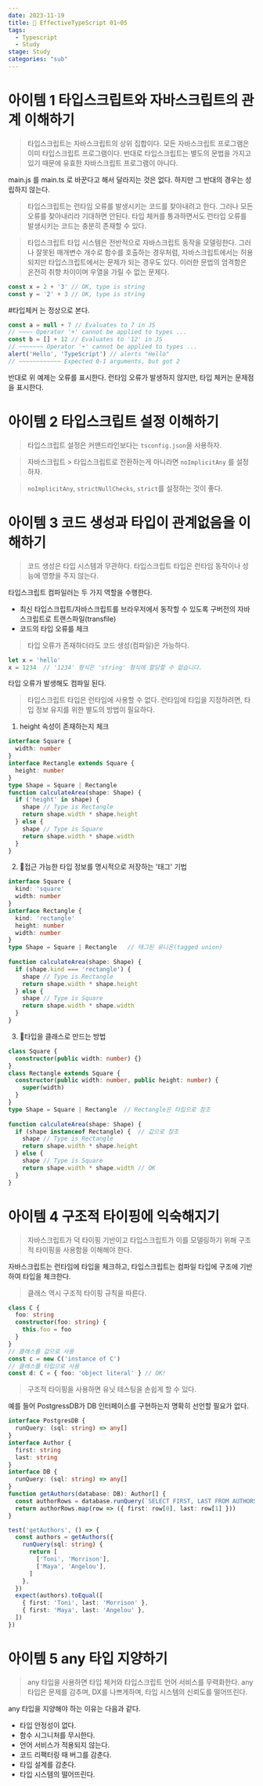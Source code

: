 ```yaml
---
date: 2023-11-19
title: 📖 EffectiveTypeScript 01~05
tags:
  - Typescript
  - Study
stage: Study
categories: "sub"
---
```


# 아이템 1 타입스크립트와 자바스크립트의 관계 이해하기

>타입스크립트는 자바스크립트의 상위 집합이다.
>모든 자바스크립트 프로그램은 이미 타입스크립트 프로그램이다.
>반대로 타입스크립트는 별도의 문법을 가지고 있기 때문에 유효한 자바스크립트 프로그램이 아니다.

main.js 를 main.ts 로 바꾼다고 해서 달라지는 것은 없다.
하지만 그 반대의 경우는 성립하지 않는다.

>타입스크립트는 런타임 오류를 발생시키는 코드를 찾아내려고 한다.
>그러나 모든 오류를 찾아내리라 기대하면 안된다.
>타입 체커를 통과하면서도 런타입 오류를 발생시키는 코드는 충분히 존재할 수 있다.

>타입스크립트 타입 시스템은 전반적으로 자바스크립트 동작을 모델링한다.
>그러나 잘못된 매개변수 개수로 함수를 호출하는 경우처럼,
>자바스크립트에서는 허용되지만 타입스크립트에서는 문제가 되는 경우도 있다.
>이러한 문법의 엄격함은 온전히 취향 차이이며 우열을 가릴 수 없는 문제다.

```typescript
const x = 2 + '3' // OK, type is string  
const y = '2' + 3 // OK, type is string
```

#타입체커 는 정상으로 본다.

```typescript
const a = null + 7 // Evaluates to 7 in JS  
// ~~~~ Operator '+' cannot be applied to types ...  
const b = [] + 12 // Evaluates to '12' in JS  
// ~~~~~~~ Operator '+' cannot be applied to types ...  
alert('Hello', 'TypeScript') // alerts "Hello"  
// ~~~~~~~~~~~~ Expected 0-1 arguments, but got 2  
```

반대로 위 예제는 오류를 표시한다.
런타임 오류가 발생하지 않지만, 타입 체커는 문제점을 표시한다.

# 아이템 2 타입스크립트 설정 이해하기

>타입스크립트 설정은 커맨드라인보다는 `tsconfig.json`을 사용하자.

>자바스크립트 > 타입스크립트로 전환하는게 아니라면 `noImplicitAny` 를 설정하자.

>`noImplicitAny`, `strictNullChecks`, `strict`를 설정하는 것이 좋다.

# 아이템 3 코드 생성과 타입이 관계없음을 이해하기

>코드 생성은 타입 시스템과 무관하다.
>타입스크립트 타입은 런타임 동작이나 성능에 영향을 주지 않는다.

타입스크립트 컴파일러는 두 가지 역할을 수행한다.
- 최신 타입스크립트/자바스크립트를 브라우저에서 동작할 수 있도록 구버전의 자바스크립트로 트랜스파일(transfile)
- 코드의 타입 오류를 체크

>타입 오류가 존재하더라도 코드 생성(컴파일)은 가능하다.

```typescript
let x = 'hello'  
x = 1234  // '1234' 형식은 'string' 형식에 할당할 수 없습니다.
```

타입 오류가 발생해도 컴파일 된다.

>타입스크립트 타입은 런타임에 사용할 수 없다.
>런타임에 타입을 지정하려면, 타입 정보 유지를 위한 별도의 방법이 필요하다.

1. height 속성이 존재하는지 체크

```typescript
interface Square {  
  width: number  
}  
interface Rectangle extends Square {  
  height: number  
}  
type Shape = Square | Rectangle  
function calculateArea(shape: Shape) {  
  if ('height' in shape) {  
    shape // Type is Rectangle  
    return shape.width * shape.height  
  } else {  
    shape // Type is Square  
    return shape.width * shape.width  
  }  
}
```

2. 접근 가능한 타입 정보를 명시적으로 저장하는 '태그' 기법

```typescript
interface Square {  
  kind: 'square'  
  width: number  
}  
interface Rectangle {  
  kind: 'rectangle'  
  height: number  
  width: number  
}  
type Shape = Square | Rectangle   // 태그된 유니온(tagged union)
  
function calculateArea(shape: Shape) {  
  if (shape.kind === 'rectangle') {  
    shape // Type is Rectangle  
    return shape.width * shape.height  
  } else {  
    shape // Type is Square  
    return shape.width * shape.width  
  }  
}
```

3. 타입을 클래스로 만드는 방법

```typescript
class Square {  
  constructor(public width: number) {}  
}  
class Rectangle extends Square {  
  constructor(public width: number, public height: number) {  
    super(width)  
  }  
}  
type Shape = Square | Rectangle  // Rectangle은 타입으로 참조
  
function calculateArea(shape: Shape) {  
  if (shape instanceof Rectangle) {  // 값으로 참조
    shape // Type is Rectangle  
    return shape.width * shape.height  
  } else {  
    shape // Type is Square  
    return shape.width * shape.width // OK  
  }  
}
```

# 아이템 4 구조적 타이핑에 익숙해지기

>자바스크립트가 덕 타이핑 기반이고 타입스크립트가 이를 모델링하기 위해 구조적 타이핑을 사용함을 이해해야 한다.

자바스크립트는 런타임에 타입을 체크하고,
타입스크립트는 컴파일 타입에 구조에 기반하여 타입을 체크한다.

>클래스 역시 구조적 타이핑 규칙을 따른다.

```typescript
class C {  
  foo: string  
  constructor(foo: string) {  
    this.foo = foo  
  }  
}  
// 클래스를 값으로 사용
const c = new C('instance of C')
// 클래스를 타입으로 사용
const d: C = { foo: 'object literal' } // OK!   
```

>구조적 타이핑을 사용하면 유닛 테스팅을 손쉽게 할 수 있다.

예를 들어 PostgressDB가 DB 인터페이스를 구현하는지 명확히 선언할 필요가 없다.

```typescript
interface PostgresDB {  
  runQuery: (sql: string) => any[]  
}  
interface Author {  
  first: string  
  last: string  
}  
interface DB {  
  runQuery: (sql: string) => any[]  
}  
function getAuthors(database: DB): Author[] {  
  const authorRows = database.runQuery(`SELECT FIRST, LAST FROM AUTHORS`)  
  return authorRows.map(row => ({ first: row[0], last: row[1] }))  
}
```

```typescript
test('getAuthors', () => {  
  const authors = getAuthors({  
    runQuery(sql: string) {  
      return [  
        ['Toni', 'Morrison'],  
        ['Maya', 'Angelou'],  
      ]  
    },  
  })  
  expect(authors).toEqual([  
    { first: 'Toni', last: 'Morrison' },  
    { first: 'Maya', last: 'Angelou' },  
  ])  
})
```

# 아이템 5 any 타입 지양하기

>any 타입을 사용하면 타입 체커와 타입스크립트 언어 서비스를 무력화한다.
>any 타입은 문제를 감추며, DX를 나쁘게하며, 타입 시스템의 신뢰도를 떨어뜨린다.

any 타입을 지양해야 하는 이유는 다음과 같다.
- 타입 안정성이 없다.
- 함수 시그니처를 무시한다.
- 언어 서비스가 적용되지 않는다.
- 코드 리팩터링 때 버그를 감춘다.
- 타입 설계를 감춘다.
- 타입 시스템의 떨어뜨린다.
